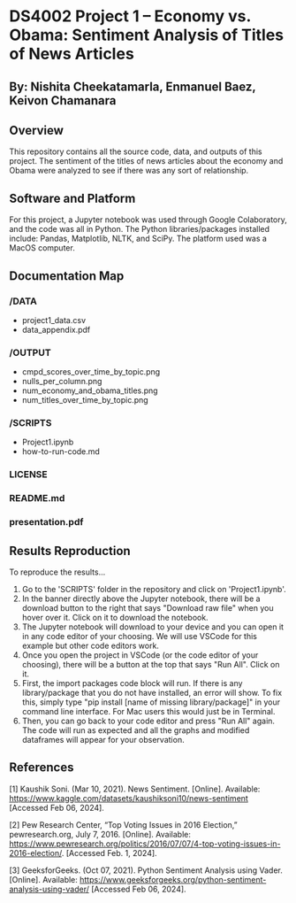 # DS4002 Project 1 – Economy vs. Obama: Sentiment Analysis of Titles of News Articles
## By: Nishita Cheekatamarla, Enmanuel Baez, Keivon Chamanara

## Overview

This repository contains all the source code, data, and outputs of this project. The sentiment of the titles of news articles about the economy and Obama were analyzed to see if there was any sort of relationship.

## Software and Platform

For this project, a Jupyter notebook was used through Google Colaboratory, and the code was all in Python. The Python libraries/packages installed include: Pandas, Matplotlib, NLTK, and SciPy. The platform used was a MacOS computer.

## Documentation Map

### /DATA

+ project1_data.csv
+ data_appendix.pdf

### /OUTPUT

+ cmpd_scores_over_time_by_topic.png
+ nulls_per_column.png
+ num_economy_and_obama_titles.png
+ num_titles_over_time_by_topic.png

### /SCRIPTS

+ Project1.ipynb
+ how-to-run-code.md

### LICENSE

### README.md

### presentation.pdf


## Results Reproduction

To reproduce the results...

1. Go to the 'SCRIPTS' folder in the repository and click on 'Project1.ipynb'.
2. In the banner directly above the Jupyter notebook, there will be a download button to the right that says "Download raw file" when you hover over it. Click on it to download the notebook.
3. The Jupyter notebook will download to your device and you can open it in any code editor of your choosing. We will use VSCode for this example but other code editors work.
4. Once you open the project in VSCode (or the code editor of your choosing), there will be a button at the top that says "Run All". Click on it.
5. First, the import packages code block will run. If there is any library/package that you do not have installed, an error will show. To fix this, simply type "pip install [name of missing library/package]" in your command line interface. For Mac users this would just be in Terminal.
6. Then, you can go back to your code editor and press "Run All" again. The code will run as expected and all the graphs and modified dataframes will appear for your observation.


## References

[1] Kaushik Soni. (Mar 10, 2021). News Sentiment. [Online]. Available: https://www.kaggle.com/datasets/kaushiksoni10/news-sentiment [Accessed Feb 06, 2024].

[2] Pew Research Center, “Top Voting Issues in 2016 Election,” pewresearch.org, July 7, 2016. [Online]. Available: https://www.pewresearch.org/politics/2016/07/07/4-top-voting-issues-in-2016-election/. [Accessed Feb. 1, 2024].

[3] GeeksforGeeks. (Oct 07, 2021). Python Sentiment Analysis using Vader. [Online]. Available: https://www.geeksforgeeks.org/python-sentiment-analysis-using-vader/ [Accessed Feb 06, 2024].







